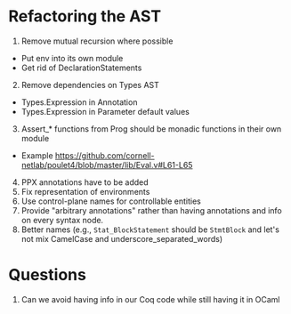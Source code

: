 # Refactoring the AST

1. Remove mutual recursion where possible
  - Put env into its own module
  - Get rid of DeclarationStatements
2. Remove dependencies on Types AST
  - Types.Expression in Annotation
  - Types.Expression in Parameter default values
3. Assert_* functions from Prog should be monadic functions in their own module
  - Example https://github.com/cornell-netlab/poulet4/blob/master/lib/Eval.v#L61-L65
4. PPX annotations have to be added
5. Fix representation of environments
6. Use control-plane names for controllable entities
7. Provide "arbitrary annotations" rather than  having annotations and info on
   every syntax node.
8. Better names (e.g., `Stat_BlockStatement` should be `StmtBlock` and let's
   not mix CamelCase and underscore_separated_words)

# Questions

1. Can we avoid having info in our Coq code while still having it in OCaml

